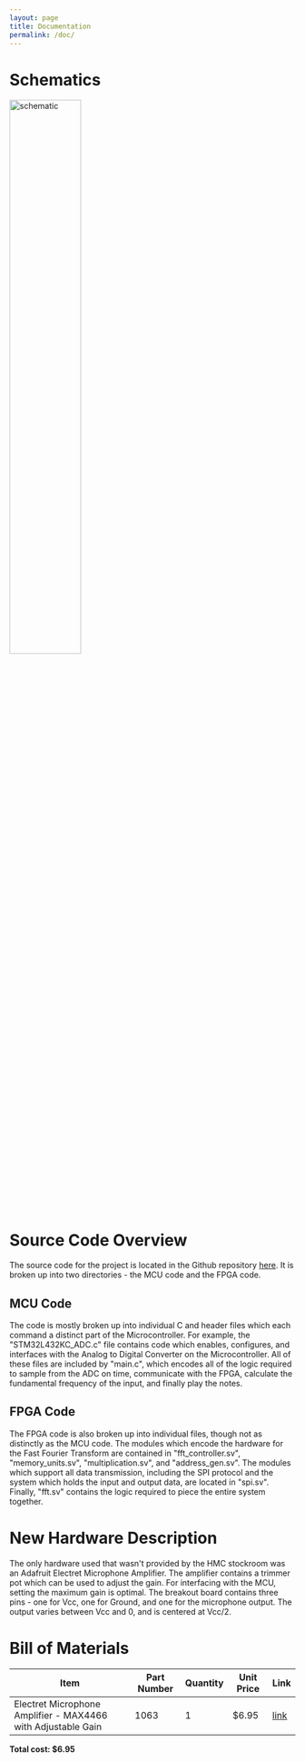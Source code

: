 ```yaml
---
layout: page
title: Documentation
permalink: /doc/
---
```


# Schematics
<!-- Include images of the schematics for your system. They should follow best practices for schematic drawings with all parts and pins clearly labeled. You may draw your schematics either with a software tool or neatly by hand. -->

<img src="../assets/schematics/Final_Schematic.png" alt="schematic" width="50%" />

# Source Code Overview
<!-- This section should include information to describe the organization of the code base and highlight how the code connects. -->

The source code for the project is located in the Github repository [here](https://github.com/brianSimpkins/E155_Final/tree/main/src). It is broken up into two directories - the MCU code and the FPGA code.

## __MCU Code__

The code is mostly broken up into individual C and header files which each command a distinct part of the Microcontroller. For example, the "STM32L432KC_ADC.c" file contains code which enables, configures, and interfaces with the Analog to Digital Converter on the Microcontroller. All of these files are included by "main.c", which encodes all of the logic required to sample from the ADC on time, communicate with the FPGA, calculate the fundamental frequency of the input, and finally play the notes.

## __FPGA Code__

The FPGA code is also broken up into individual files, though not as distinctly as the MCU code. The modules which encode the hardware for the Fast Fourier Transform are contained in "fft_controller.sv", "memory_units.sv", "multiplication.sv", and "address_gen.sv". The modules which support all data transmission, including the SPI protocol and the system which holds the input and output data, are located in "spi.sv". Finally, "fft.sv" contains the logic required to piece the entire system together. 

# New Hardware Description

The only hardware used that wasn't provided by the HMC stockroom was an Adafruit Electret Microphone Amplifier. The amplifier contains a trimmer pot which can be used to adjust the gain. For interfacing with the MCU, setting the maximum gain is optimal. The breakout board contains three pins - one for Vcc, one for Ground, and one for the microphone output. The output varies between Vcc and 0, and is centered at Vcc/2. 

# Bill of Materials
<!-- The bill of materials should include all the parts used in your project along with the prices and links.  -->

| Item | Part Number | Quantity | Unit Price | Link |
| ---- | ----------- | ----- | ---- | ---- |
| Electret Microphone Amplifier - MAX4466 with Adjustable Gain |  1063 | 1 | $6.95 |  [link](https://www.adafruit.com/product/1063) |

**Total cost: $6.95**
